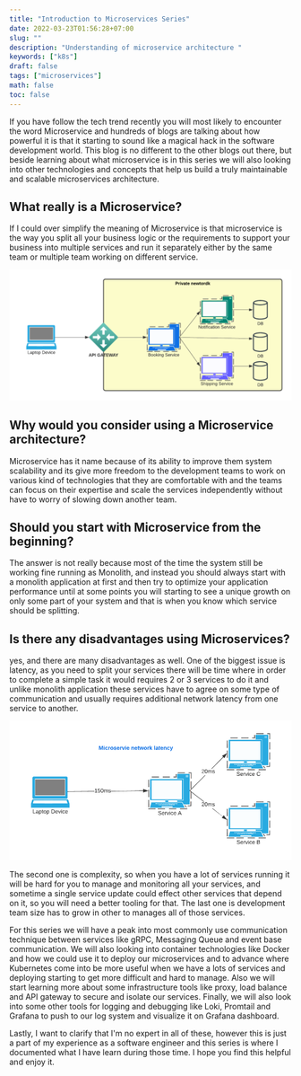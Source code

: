 ```yaml
---
title: "Introduction to Microservices Series"
date: 2022-03-23T01:56:28+07:00
slug: ""
description: "Understanding of microservice architecture "
keywords: ["k8s"]
draft: false
tags: ["microservices"]
math: false
toc: false
---
```


If you have follow the tech trend recently you will most likely to encounter the word Microservice and hundreds of blogs are talking about how powerful it is that it starting to sound like a magical hack in the software development world. This blog is no different to the other blogs out there, but beside learning about what microservice is in this series we will also looking into other technologies and concepts that help us build a truly maintainable and scalable microservices architecture.

## What really is a Microservice?<br>

If I could over simplify the meaning of Microservice is that microservice is the way you split all your business logic or the requirements to support your business into multiple services and run it separately either by the same team or multiple team working on different service.

![microservice architecture](/svg/architecture.png)

## Why would you consider using a Microservice architecture?<br>

Microservice has it name because of its ability to improve them system scalability and its give more freedom to the development teams to work on various kind of technologies that they are comfortable with and the teams can focus on their expertise and scale the services independently without have to worry of slowing down another team.

## Should you start with Microservice from the beginning?<br>

The answer is not really because most of the time the system still be working fine running as Monolith, and instead you should always start with a monolith application at first and then try to optimize your application performance until at some points you will starting to see a unique growth on only some part of your system and that is when you know which service should be splitting.

## Is there any disadvantages using Microservices?<br>

yes, and there are many disadvantages as well. One of the biggest issue is latency, as you need to split your services there will be time where in order to complete a simple task it would requires 2 or 3 services to do it and unlike monolith application these services have to agree on some type of communication and usually requires additional network latency from one service to another.

![latency](/svg/latency.png)

The second one is complexity, so when you have a lot of services running it will be hard for you to manage and monitoring all your services, and sometime a single service update could effect other services that depend on it, so you will need a better tooling for that. The last one is development team size has to grow in other to manages all of those services.

For this series we will have a peak into most commonly use communication technique between services like gRPC, Messaging Queue and event base communication. We will also looking into container technologies like Docker and how we could use it to deploy our microservices and to advance where Kubernetes come into be more useful when we have a lots of services and deploying starting to get more difficult and hard to manage. Also we will start learning more about some infrastructure tools like proxy, load balance and API gateway to secure and isolate our services. Finally, we will also look into some other tools for logging and debugging like Loki, Promtail and Grafana to push to our log system and visualize it on Grafana dashboard.

Lastly, I want to clarify that I'm no expert in all of these, however this is just a part of my experience as a software engineer and this series is where I documented what I have learn during those time. I hope you find this helpful and enjoy it.

